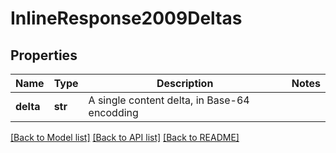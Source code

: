 # InlineResponse2009Deltas

## Properties
Name | Type | Description | Notes
------------ | ------------- | ------------- | -------------
**delta** | **str** | A single content delta, in Base-64 encodding | 

[[Back to Model list]](../README.md#documentation-for-models) [[Back to API list]](../README.md#documentation-for-api-endpoints) [[Back to README]](../README.md)


